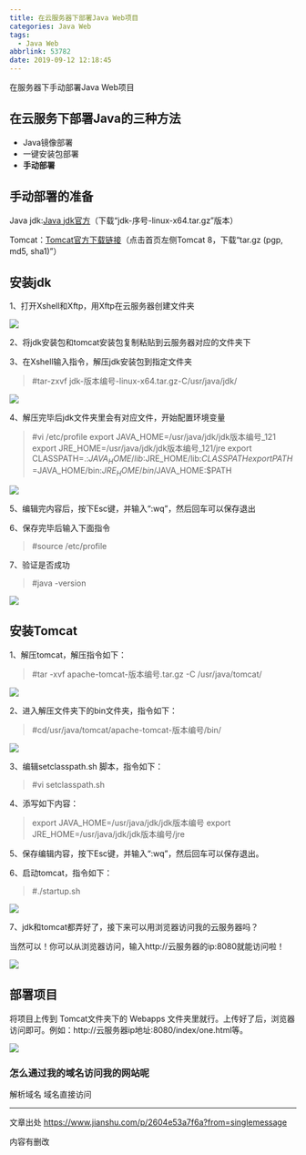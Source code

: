 ```yaml
---
title: 在云服务器下部署Java Web项目
categories: Java Web
tags:
  - Java Web
abbrlink: 53782
date: 2019-09-12 12:18:45
---
```

在服务器下手动部署Java Web项目

<!--more-->

## 在云服务下部署Java的三种方法
- Java镜像部署
- 一键安装包部署
- **手动部署**

## 手动部署的准备

Java jdk:[Java jdk官方](https://www.oracle.com/technetwork/java/javase/downloads/jdk8-downloads-2133151.html)（下载“jdk-序号-linux-x64.tar.gz”版本）

Tomcat：[Tomcat官方下载链接](http://tomcat.apache.org/download-80.cgi)（点击首页左侧Tomcat 8，下载“tar.gz (pgp, md5, sha1)”）

## 安装jdk

1、打开Xshell和Xftp，用Xftp在云服务器创建文件夹

![](https://upload-images.jianshu.io/upload_images/6089846-9c0ab37c7f566143.png?imageMogr2/auto-orient/strip|imageView2/2/w/1200/format/webp)

2、将jdk安装包和tomcat安装包复制粘贴到云服务器对应的文件夹下

3、在Xshell输入指令，解压jdk安装包到指定文件夹

> #tar-zxvf jdk-版本编号-linux-x64.tar.gz-C/usr/java/jdk/

![](https://upload-images.jianshu.io/upload_images/6089846-60aea858d317c8ae.png?imageMogr2/auto-orient/strip|imageView2/2/w/681/format/webp)

4、解压完毕后jdk文件夹里会有对应文件，开始配置环境变量

> #vi /etc/profile
> export JAVA_HOME=/usr/java/jdk/jdk版本编号_121
> export JRE_HOME=/usr/java/jdk/jdk版本编号_121/jre
> export CLASSPATH=.:$JAVA_HOME/lib$:JRE_HOME/lib:$CLASSPATH
> export PATH=$JAVA_HOME/bin:$JRE_HOME/bin/$JAVA_HOME:$PATH

![](https://upload-images.jianshu.io/upload_images/6089846-1b2e66251be5b64a.png?imageMogr2/auto-orient/strip|imageView2/2/w/519/format/webp)

5、编辑完内容后，按下Esc键，并输入“:wq”，然后回车可以保存退出

6、保存完毕后输入下面指令

> #source /etc/profile

7、验证是否成功

> #java -version

![](https://upload-images.jianshu.io/upload_images/6089846-9d6b1ed45549eb66.png?imageMogr2/auto-orient/strip|imageView2/2/w/666/format/webp)

## 安装Tomcat

1、解压tomcat，解压指令如下：

> #tar -xvf apache-tomcat-版本编号.tar.gz -C /usr/java/tomcat/

![](https://upload-images.jianshu.io/upload_images/6089846-5ca276a70bb29aa4.png?imageMogr2/auto-orient/strip|imageView2/2/w/852/format/webp)

2、进入解压文件夹下的bin文件夹，指令如下：

> #cd/usr/java/tomcat/apache-tomcat-版本编号/bin/

![](https://upload-images.jianshu.io/upload_images/6089846-41050295e6db549c.png?imageMogr2/auto-orient/strip|imageView2/2/w/725/format/webp)

3、编辑setclasspath.sh 脚本，指令如下：

> #vi setclasspath.sh

4、添写如下内容：

> export JAVA_HOME=/usr/java/jdk/jdk版本编号
> export JRE_HOME=/usr/java/jdk/jdk版本编号/jre

5、保存编辑内容，按下Esc键，并输入“:wq”，然后回车可以保存退出。

6、启动tomcat，指令如下：

>  #./startup.sh

![](https://upload-images.jianshu.io/upload_images/6089846-66ccc6c4134336b0.png?imageMogr2/auto-orient/strip|imageView2/2/w/854/format/webp)

7、jdk和tomcat都弄好了，接下来可以用浏览器访问我的云服务器吗？

当然可以！你可以从浏览器访问，输入http://云服务器的ip:8080就能访问啦！

![](https://upload-images.jianshu.io/upload_images/6089846-adacb39c1796acf1.png?imageMogr2/auto-orient/strip|imageView2/2/w/1200/format/webp)

## 部署项目

将项目上传到 Tomcat文件夹下的 Webapps 文件夹里就行。上传好了后，浏览器访问即可。例如：http://云服务器ip地址:8080/index/one.html等。

![](https://upload-images.jianshu.io/upload_images/6089846-1919ee11f2bba7a7.png?imageMogr2/auto-orient/strip|imageView2/2/w/922/format/webp)

### 怎么通过我的域名访问我的网站呢

解析域名
域名直接访问


---

文章出处 https://www.jianshu.com/p/2604e53a7f6a?from=singlemessage

内容有删改

